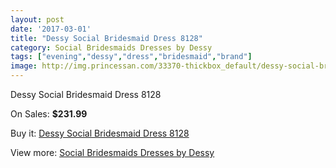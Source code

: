 ```yaml
---
layout: post
date: '2017-03-01'
title: "Dessy Social Bridesmaid Dress 8128"
category: Social Bridesmaids Dresses by Dessy
tags: ["evening","dessy","dress","bridesmaid","brand"]
image: http://img.princessan.com/33370-thickbox_default/dessy-social-bridesmaid-dress-8128.jpg
---
```

Dessy Social Bridesmaid Dress 8128

On Sales: **$231.99**
<a href="https://www.princessan.com/en/15502-dessy-social-bridesmaid-dress-8128.html"><amp-img layout="responsive" width="600" height="600" src="//img.princessan.com/33370-thickbox_default/dessy-social-bridesmaid-dress-8128.jpg" alt="Dessy Social Bridesmaid Dress 8128 0" /></a>

Buy it: [Dessy Social Bridesmaid Dress 8128](https://www.princessan.com/en/15502-dessy-social-bridesmaid-dress-8128.html "Dessy Social Bridesmaid Dress 8128")

View more: [Social Bridesmaids Dresses by Dessy](https://www.princessan.com/en/113- "Social Bridesmaids Dresses by Dessy")